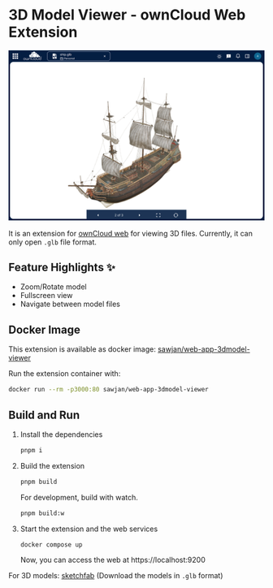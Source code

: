 # 3D Model Viewer - ownCloud Web Extension

![3d model viewer ui](./docs/ss-light.png)

It is an extension for [ownCloud web](https://github.com/owncloud/web) for viewing 3D files. Currently, it can only open `.glb` file format.

## Feature Highlights ✨

- Zoom/Rotate model
- Fullscreen view
- Navigate between model files

## Docker Image

This extension is available as docker image: [sawjan/web-app-3dmodel-viewer](https://hub.docker.com/r/sawjan/web-app-3dmodel-viewer/tags)

Run the extension container with:

```bash
docker run --rm -p3000:80 sawjan/web-app-3dmodel-viewer
```

## Build and Run

1. Install the dependencies

   ```bash
   pnpm i
   ```

2. Build the extension

   ```bash
   pnpm build
   ```

   For development, build with watch.

   ```bash
   pnpm build:w
   ```

3. Start the extension and the web services

   ```bash
   docker compose up
   ```

   Now, you can access the web at https://localhost:9200

For 3D models: [sketchfab](https://sketchfab.com/) (Download the models in `.glb` format)
